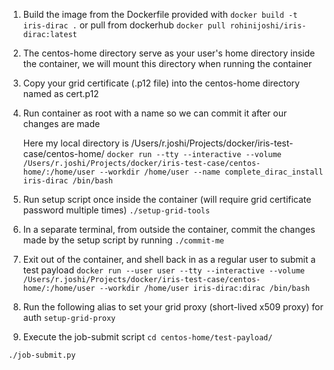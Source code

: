 1. Build the image from the Dockerfile provided with 
`docker build -t iris-dirac .` 
or pull from dockerhub
`docker pull rohinijoshi/iris-dirac:latest`
2. The centos-home directory serve as your user's home directory inside the container, we will mount this directory when running the container
3. Copy your grid certificate (.p12 file) into the centos-home directory named as cert.p12
4. Run container as root with a name so we can commit it after our changes are made

   Here my local directory is /Users/r.joshi/Projects/docker/iris-test-case/centos-home/
`docker run --tty --interactive --volume /Users/r.joshi/Projects/docker/iris-test-case/centos-home/:/home/user --workdir /home/user --name complete_dirac_install iris-dirac /bin/bash`
5. Run setup script once inside the container (will require grid certificate password multiple times)
`./setup-grid-tools`
6. In a separate terminal, from outside the container, commit the changes made by the setup script by running
`./commit-me`
7. Exit out of the container, and shell back in as a regular user to submit a test payload
`docker run --user user --tty --interactive --volume /Users/r.joshi/Projects/docker/iris-test-case/centos-home/:/home/user --workdir /home/user iris-dirac:dirac /bin/bash`
8. Run the following alias to set your grid proxy (short-lived x509 proxy) for auth
`setup-grid-proxy`
9. Execute the job-submit script 
`cd centos-home/test-payload/`

`./job-submit.py ` 
